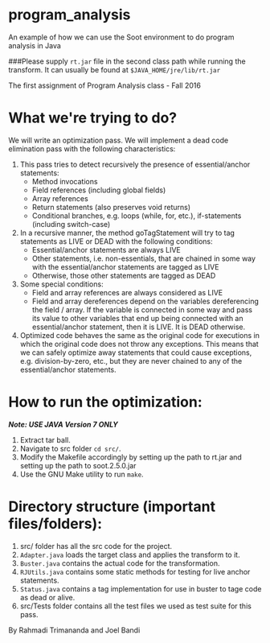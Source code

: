 # program_analysis
An example of how we can use the Soot environment to do program analysis in Java

###Please supply `rt.jar` file in the second class path while running the transform. It can usually be found at `$JAVA_HOME/jre/lib/rt.jar`  

The first assignment of Program Analysis class - Fall 2016

# What we're trying to do?

We will write an optimization pass. We will implement a dead code elimination pass with the following characteristics:
1) This pass tries to detect recursively the presence of essential/anchor statements:
	- Method invocations
	- Field references (including global fields)
	- Array references
	- Return statements (also preserves void returns)
	- Conditional branches, e.g. loops (while, for, etc.), if-statements (including switch-case)
2) In a recursive manner, the method goTagStatement will try to tag statements as LIVE or DEAD with the 
	following conditions:
	- Essential/anchor statements are always LIVE
	- Other statements, i.e. non-essentials, that are chained in some way with the essential/anchor statements
	  are tagged as LIVE
	- Otherwise, those other statements are tagged as DEAD
3) Some special conditions:
	- Field and array references are always considered as LIVE
	- Field and array dereferences depend on the variables dereferencing the field / array. If the variable is
	  connected in some way and pass its value to other variables that end up being connected with an 
	  essential/anchor statement, then it is LIVE. It is DEAD otherwise.
4) Optimized code behaves the same as the original code for executions in which the original code does not throw 
any exceptions. This means that we can safely optimize away statements that could cause exceptions, e.g. 
division-by-zero, etc., but they are never chained to any of the essential/anchor statements.



# How to run the optimization:

_**Note: USE JAVA Version 7 ONLY**_ 

1. Extract tar ball.
2. Navigate to src folder `cd src/`.
3. Modify the Makefile accordingly by setting up the path to rt.jar and setting up the path to soot.2.5.0.jar 
4. Use the GNU Make utility to run `make`.



# Directory structure (important files/folders):


1. src/ folder has all the src code for the project.
2. `Adapter.java` loads the target class and applies the transform to it.
3. `Buster.java` contains the actual code for the transformation.
4. `RJUtils.java` contains some static methods for testing for live anchor statements.
5. `Status.java` contains a tag implementation for use in buster to tage code as dead or alive.
6. src/Tests folder contains all the test files we used as test suite for this pass.

By Rahmadi Trimananda and Joel Bandi
